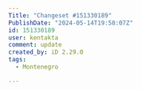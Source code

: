 ```yaml
---
Title: "Changeset #151330189"
PublishDate: "2024-05-14T19:58:07Z"
id: 151330189
user: kentakta
comment: update
created_by: iD 2.29.0
tags:
  - Montenegro

---
```

